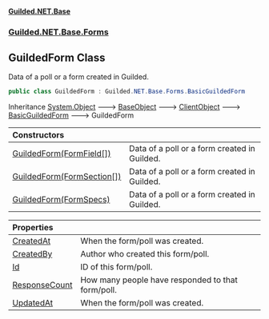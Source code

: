 
#### [Guilded.NET.Base](index 'index')
### [Guilded.NET.Base.Forms](index#Guilded_NET_Base_Forms 'Guilded.NET.Base.Forms')
## GuildedForm Class
Data of a poll or a form created in Guilded.  
```csharp
public class GuildedForm : Guilded.NET.Base.Forms.BasicGuildedForm
```

Inheritance [System.Object](https://docs.microsoft.com/en-us/dotnet/api/System.Object 'System.Object') &#129106; [BaseObject](BaseObject 'Guilded.NET.Base.BaseObject') &#129106; [ClientObject](ClientObject 'Guilded.NET.Base.ClientObject') &#129106; [BasicGuildedForm](BasicGuildedForm 'Guilded.NET.Base.Forms.BasicGuildedForm') &#129106; GuildedForm  

| Constructors | |
| :--- | :--- |
| [GuildedForm(FormField[])](GuildedForm_GuildedForm(FormField__) 'Guilded.NET.Base.Forms.GuildedForm.GuildedForm(Guilded.NET.Base.Forms.FormField[])') | Data of a poll or a form created in Guilded.<br/> |
| [GuildedForm(FormSection[])](GuildedForm_GuildedForm(FormSection__) 'Guilded.NET.Base.Forms.GuildedForm.GuildedForm(Guilded.NET.Base.Forms.FormSection[])') | Data of a poll or a form created in Guilded.<br/> |
| [GuildedForm(FormSpecs)](GuildedForm_GuildedForm(FormSpecs) 'Guilded.NET.Base.Forms.GuildedForm.GuildedForm(Guilded.NET.Base.Forms.FormSpecs)') | Data of a poll or a form created in Guilded.<br/> |

| Properties | |
| :--- | :--- |
| [CreatedAt](GuildedForm_CreatedAt 'Guilded.NET.Base.Forms.GuildedForm.CreatedAt') | When the form/poll was created.<br/> |
| [CreatedBy](GuildedForm_CreatedBy 'Guilded.NET.Base.Forms.GuildedForm.CreatedBy') | Author who created this form/poll.<br/> |
| [Id](GuildedForm_Id 'Guilded.NET.Base.Forms.GuildedForm.Id') | ID of this form/poll.<br/> |
| [ResponseCount](GuildedForm_ResponseCount 'Guilded.NET.Base.Forms.GuildedForm.ResponseCount') | How many people have responded to that form/poll.<br/> |
| [UpdatedAt](GuildedForm_UpdatedAt 'Guilded.NET.Base.Forms.GuildedForm.UpdatedAt') | When the form/poll was created.<br/> |
